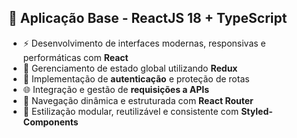 ## 🚀 Aplicação Base - ReactJS 18 + TypeScript

- ⚡ Desenvolvimento de interfaces modernas, responsivas e performáticas com **React**  
- 🔄 Gerenciamento de estado global utilizando **Redux**  
- 🔐 Implementação de **autenticação** e proteção de rotas  
- 🌐 Integração e gestão de **requisições a APIs**  
- 🧭 Navegação dinâmica e estruturada com **React Router**  
- 🎨 Estilização modular, reutilizável e consistente com **Styled-Components**  

